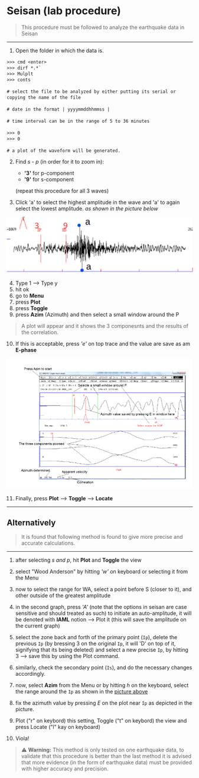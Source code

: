 # Seisan (lab procedure)
> This procedure must be followed to analyze the earthquake data in Seisan

---
1. Open the folder in which the data is.
```
>>> cmd <enter>
>>> dirf *.*`
>>> Mulplt
>>> conts

# select the file to be analyzed by either putting its serial or copying the name of the file

# date in the format | yyyymmddhhmmss |

# time interval can be in the range of 5 to 36 minutes

>>> 0
>>> 0

# a plot of the waveform will be generated.
```

2. Find *s - p* (in order for it to zoom in): 
    - **'3'** for p-component
    - **'9'** for s-component

    (repeat this procedure for all 3 waves)

3. Click 'a' to select the highest amplitude in the wave and 'a' to again select the lowest amplitude. *as shown in the picture below*

![Amplitude](photos/amplitude.png)

4. Type 1 --> Type y
5. hit ok
6. go to **Menu**
7. press **Plot**
8. press **Toggle**
9. press **Azim** (Azimuth) and then select a small window around the P

> A plot will appear and it shows the 3 componesnts and the results of the correlation.

10. If this is acceptable, press *'e'* on top trace and the value are save as am **E-phase**

![Azimuth](photos/azim.png)

11. Finally, press **Plot** --> **Toggle** --> **Locate**

---
## Alternatively
> It is found that following method is found to give more precise and accurate calculations. 
---
1. after selecting *s and p*, hit **Plot** and **Toggle** the view

2. select "Wood Anderson" by hitting *'w'* on keyboard or selecting it from the Menu

3. now to select the range for WA, select a point before S (closer to it), and other outside of the greatest amplitude

4. in the second graph, press *'A'* (note that the options in seisan are case sensitive and should treated as such) to initiate an auto-amplitude, it will be denoted with **IAML** notion --> Plot it (this will save the amplitude on the current graph)


5. select the zone back and forth of the primary point (```Ip```), delete the previous ```Ip``` (by bressing 3 on the original ```Ip```, it will 'D' on top of it, signifying that its being deleted) and select a new precise ```Ip```, by hitting 3 --> save this by using the Plot command.

6. similarly, check the secondary point (```Is```), and do the necessary changes accordingly.

7. now, select **Azim** from the Menu or by hitting *h* on the keyboard, select the range around the ```Ip``` as shown in the [picture above]()

8. fix the azimuth value by pressing *E* on the plot near ```Ip``` as depicted in the picture.

9. Plot ("r" on keybord) this setting, Toggle ("t" on keybord) the view and press Locate ("l" kay on keyboard)

10. Viola! 

> :warning: **Warning:** This method is only tested on one earthquake data, to validate that this procedure is better than the last method it is advised that more evidence (in the form of earthquake data) must be provided with higher accuracy and precision.

